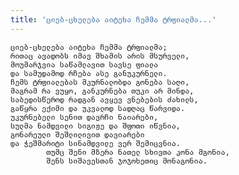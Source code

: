```yaml
---
title: 'ციებ-ცხელება აიტეხა ჩემმა ტრფიალმა...'
---
```


    ციებ-ცხელება აიტეხა ჩემმა ტრფიალმა;
    რითაც ავადობს იმავ შხამის არის მსურველი,
    მოუმარჯვია საწამლავით სავსე ფიალა
    და სამუდამოდ რჩება ასე განუკურნელი.
    ჩემს ტრფიალებას მკურნალობდა გონება საღი,
    მაგრამ რა ვუყო, განკურნება თუკი არ მინდა,
    საბედისწეროდ რადგან ავყევ ვნებების ძახილს,
    გაწყრა ექიმი და უკვალოდ სადღაც წარვიდა.
    უკურნებელი სენით დავრჩი ნაიარები,
    სულმა ნამდვილი სიგიჟე და შფოთი იწვნია,
    გონარეული შეშლილივით დავიარები
    და ჭეშმარიტი სინამდვილე ვერ შემიცვნია.
            თუმც შენი მზერა ნათელ სხივთა კონა მგონია,
            შენს სიშავესთან ჯოჯოხეთიც მონაგონია.
